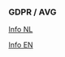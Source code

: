 ### GDPR / AVG

[Info NL](https://github.com/webbouwer/boilerplates/tree/master/data/privacy/AVG)

[Info EN](https://github.com/webbouwer/boilerplates/tree/master/data/privacy/GDPR)
